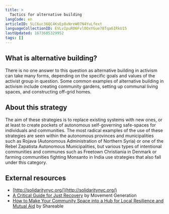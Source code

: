 ```yaml
---
title: >
  Tactics for alternative building
langCode: en
articleID: 5LC6uc36QC4KsEp8vNreW07N4YuLfext
languageCollectionID: EVLvIpuR06FvlOOxYGue78Tqa6IRkU15
lastUpdated: 1673685329952
tags: []
---
```


## What is alternative building?

There is no one answer to this question as alternative building in activism can take many forms, depending on the specific goals and values of the activist group in question. Some common examples of alternative building in activism include creating community gardens, setting up communal living spaces, and constructing off-grid homes.

## About this strategy

The aim of these strategies is to replace existing systems with new ones, or at least to create pockets of autonomous self-governing safe-spaces for individuals and communities. The most radical examples of the use of these strategies are seen within the autonomous provinces and municipalities such as Rojava (Autonomous Administration of Northern Syria) or one of the Rebel Zapatista Autonomous Municipalities, but various types of intentional communities and communes such as Freetown Christiania in Denmark or farming communities fighting Monsanto in India use strategies that also fall under this category.

## External resources

-   [http://solidaritynyc.org/](http://solidaritynyc.org/)
-   [A Critical Guide for Just Recovery](https://commonslibrary.org/a-critical-framework-for-just-recovery/) by Movement Generation
-   [How to Make Your Community Space into a Hub for Local Resilience and Mutual Aid](https://commonslibrary.org/how-to-make-your-community-space-into-a-hub-for-local-resilience-and-mutual-aid/) by Shareable